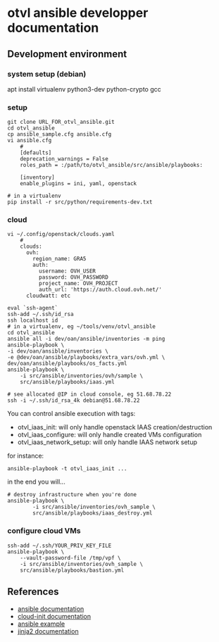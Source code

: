 # otvl ansible developper documentation
## Development environment
### system setup (debian)
  apt install virtualenv python3-dev python-crypto gcc
### setup
    git clone URL_FOR_otvl_ansible.git
    cd otvl_ansible
    cp ansible_sample.cfg ansible.cfg
    vi ansible.cfg
        #
        [defaults]
        deprecation_warnings = False
        roles_path = :/path/to/otvl_ansible/src/ansible/playbooks:

        [inventory]
        enable_plugins = ini, yaml, openstack

    # in a virtualenv
    pip install -r src/python/requirements-dev.txt
### cloud
    vi ~/.config/openstack/clouds.yaml
        #
        clouds:
          ovh:
            region_name: GRA5
            auth:
              username: OVH_USER
              password: OVH_PASSWORD
              project_name: OVH_PROJECT
              auth_url: 'https://auth.cloud.ovh.net/'
          cloudwatt: etc

    eval `ssh-agent`
    ssh-add ~/.ssh/id_rsa
    ssh localhost id
    # in a virtualenv, eg ~/tools/venv/otvl_ansible
    cd otvl_ansible
    ansible all -i dev/oan/ansible/inventories -m ping
    ansible-playbook \
    -i dev/oan/ansible/inventories \
    -e @dev/oan/ansible/playbooks/extra_vars/ovh.yml \
    dev/oan/ansible/playbooks/os_facts.yml
    ansible-playbook \
        -i src/ansible/inventories/ovh/sample \
        src/ansible/playbooks/iaas.yml

    # see allocated @IP in cloud console, eg 51.68.78.22
    ssh -i ~/.ssh/id_rsa_4k debian@51.68.78.22

You can control ansible execution with tags:

- otvl_iaas_init: will only handle openstack IAAS creation/destruction
- otvl_iaas_configure: will only handle created VMs configuration
- otvl_iaas_network_setup: will only handle IAAS network setup

for instance:

    ansible-playbook -t otvl_iaas_init ...

in the end you will...

    # destroy infrastructure when you're done
    ansible-playbook \
            -i src/ansible/inventories/ovh_sample \
            src/ansible/playbooks/iaas_destroy.yml

### configure cloud VMs
    ssh-add ~/.ssh/YOUR_PRIV_KEY_FILE
    ansible-playbook \
        --vault-password-file /tmp/vpf \
        -i src/ansible/inventories/ovh_sample \
        src/ansible/playbooks/bastion.yml

## References

- [ansible documentation](https://docs.ansible.com/ansible/latest/index.html)
- [cloud-init documentation](https://cloudinit.readthedocs.io/en/latest/)
- [ansible example](https://github.com/ansible/ansible-examples/tree/master/lamp_haproxy)
- [jinja2 documentation](https://palletsprojects.com/p/jinja/)

#
